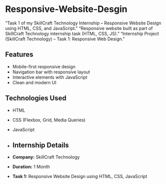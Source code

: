 # Responsive-Website-Desgin
“Task 1 of my SkillCraft Technology Internship – Responsive Website Design using HTML, CSS, and JavaScript.”  “Responsive website built as part of SkillCraft Technology internship task (HTML, CSS, JS).”  “Internship Project (SkillCraft Technology) – Task 1: Responsive Web Design.”

##  Features
- Mobile-first responsive design  
- Navigation bar with responsive layout  
- Interactive elements with JavaScript  
- Clean and modern UI  

## Technologies Used
- HTML  
- CSS (Flexbox, Grid, Media Queries)  
- JavaScript

- ##  Internship Details
- **Company:** SkillCraft Technology  
- **Duration:** 1 Month  
- **Task 1:** Responsive Website Design using HTML, CSS, JavaScript  
